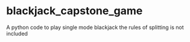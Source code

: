 # blackjack_capstone_game

A python code to play single mode blackjack 
the rules of splitting is not included
